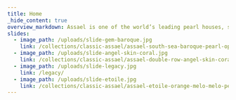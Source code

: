 ```yaml
---
title: Home
_hide_content: true
overview_markdown: Assael is one of the world’s leading pearl houses, specializing in haute joaillerie and precious stones.
slides:
  - image_path: /uploads/slide-gem-baroque.jpg
    link: /collections/classic-assael/assael-south-sea-baroque-pearl-opera-length-necklace/
  - image_path: /uploads/slide-angel-skin-coral.jpg
    link: /collections/classic-assael/assael-double-row-angel-skin-coral-necklace/
  - image_path: /uploads/slide-legacy.jpg
    link: /legacy/
  - image_path: /uploads/slide-etoile.jpg
    link: /collections/classic-assael/assael-etoile-orange-melo-melo-pendant/
---
```

